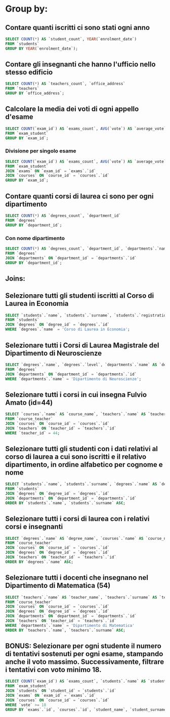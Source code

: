 # Group by:

## Contare quanti iscritti ci sono stati ogni anno
```sql
SELECT COUNT(*) AS `student_count`, YEAR(`enrolment_date`)
FROM `students`
GROUP BY YEAR(`enrolment_date`);
```

## Contare gli insegnanti che hanno l'ufficio nello stesso edificio
```sql
SELECT COUNT(*) AS `teachers_count`, `office_address`
FROM `teachers`
GROUP BY `office_address`;
```

## Calcolare la media dei voti di ogni appello d'esame
```sql
SELECT COUNT(`exam_id`) AS `exams_count`, AVG(`vote`) AS `average_vote` 
FROM `exam_student` 
GROUP BY `exam_id`;
```

### Divisione per singolo esame
```sql
SELECT COUNT(`exam_id`) AS `exams_count`, AVG(`vote`) AS `average_vote`, `courses`.`name` AS `course_name`
FROM `exam_student`
JOIN `exams` ON `exam_id` = `exams`.`id`
JOIN `courses` ON `course_id` = `courses`.`id`
GROUP BY `exam_id`;
```

## Contare quanti corsi di laurea ci sono per ogni dipartimento
```sql
SELECT COUNT(*) AS `degrees_count`, `department_id`
FROM `degrees`
GROUP BY `department_id`;
```

### Con nome dipartimento
```sql
SELECT COUNT(*) AS `degrees_count`, `department_id`, `departments`.`name` AS `department_name`
FROM `degrees`
JOIN `departments` ON `department_id` = `departments`.`id`
GROUP BY `department_id`;
```

## Joins:

## Selezionare tutti gli studenti iscritti al Corso di Laurea in Economia
```sql
SELECT `students`.`name`, `students`.`surname`, `students`.`registration_number`, `degrees`.`name` AS `degree_name`
FROM `students`
JOIN `degrees` ON `degree_id` = `degrees`.`id`
WHERE `degrees`.`name` = 'Corso di Laurea in Economia';
```

## Selezionare tutti i Corsi di Laurea Magistrale del Dipartimento di Neuroscienze
```sql
SELECT `degrees`.`name`, `degrees`.`level`, `departments`.`name` AS `department_name`
FROM `degrees`
JOIN `departments` ON `department_id` = `departments`.`id`
WHERE `departments`.`name` = 'Dipartimento di Neuroscienze';
```

## Selezionare tutti i corsi in cui insegna Fulvio Amato (id=44)
```sql
SELECT `courses`.`name` AS `course_name`, `teachers`.`name` AS `teacher_name`, `teachers`.`surname` AS `teacher_surname`
FROM `course_teacher`
JOIN `courses` ON `course_id` = `courses`.`id`
JOIN `teachers` ON `teacher_id` = `teachers`.`id`
WHERE `teacher_id` = 44;
```

## Selezionare tutti gli studenti con i dati relativi al corso di laurea a cui sono iscritti e il relativo dipartimento, in ordine alfabetico per cognome e nome
```sql
SELECT `students`.`name`, `students`.`surname`, `degrees`.`name` AS `degree_name`, `degrees`.`level` AS `degree_level`, `departments`.`name` AS `department_name`
FROM `students`
JOIN `degrees` ON `degree_id` = `degrees`.`id`
JOIN `departments` ON `department_id` = `departments`.`id`
ORDER BY `students`.`name`, `students`.`surname` ASC;
```

## Selezionare tutti i corsi di laurea con i relativi corsi e insegnanti
```sql
SELECT `degrees`.`name` AS `degree_name`, `courses`.`name` AS `course_name`, `teachers`.`name` AS `teacher_name`, `teachers`.`surname` AS `teacher_surname`
FROM `course_teacher`
JOIN `courses` ON `course_id` = `courses`.`id`
JOIN `degrees` ON `degree_id` = `degrees`.`id`
JOIN `teachers` ON `teacher_id` = `teachers`.`id`
ORDER BY `degrees`.`name` ASC;
```

## Selezionare tutti i docenti che insegnano nel Dipartimento di Matematica (54)
```sql
SELECT `teachers`.`name` AS `teacher_name`, `teachers`.`surname` AS `teacher_surname`, `departments`.`name` AS `department_name`
FROM `course_teacher`
JOIN `courses` ON `course_id` = `courses`.`id`
JOIN `degrees` ON `degree_id` = `degrees`.`id`
JOIN `departments` ON `department_id` = `departments`.`id`
JOIN `teachers` ON `teacher_id` = `teachers`.`id`
WHERE `departments`.`name` = 'Dipartimento di Matematica'
ORDER BY `teachers`.`name`, `teachers`.`surname` ASC;
```

## BONUS: Selezionare per ogni studente il numero di tentativi sostenuti per ogni esame, stampando anche il voto massimo. Successivamente, filtrare i tentativi con voto minimo 18.
```sql
SELECT COUNT(`exam_id`) AS `exams_count`, `students`.`name` AS `student_name`, `students`.`surname` AS `student_surname`, `courses`.`name` AS `course_name`, MAX(`vote`) AS `max_vote`
FROM `exam_student`
JOIN `students` ON `student_id` = `students`.`id`
JOIN `exams` ON `exam_id` = `exams`.`id`
JOIN `courses` ON `course_id` = `courses`.`id`
WHERE `vote` >= 18
GROUP BY `exams`.`id`, `courses`.`id`, `student_name`, `student_surname`, `course_name`;
```
 